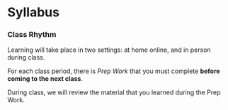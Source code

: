 # Syllabus

### Class Rhythm

Learning will take place in two settings: at home online, and in person during class.

For each class period, there is *Prep Work* that you must complete **before coming to the next class**.

During class, we will review the material that you learned during the Prep Work.
